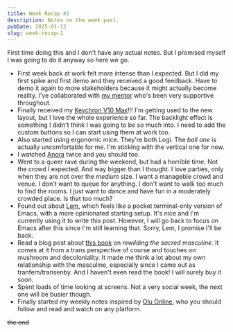 ```yaml
---
title: Week Recap #1
description: Notes on the week past.
pubDate: 2025-01-12
slug: week-recap-1
---
```


First time doing this and I don't have any actual notes. But I promised myself I was going to do it anyway so here we go.  

- First week back at work felt more intense than I expected. But I did my first spike and first demo and they received a good feedback. Have to demo it again to more stakeholders because it might actually become reality. I've collaborated with [my mentor](https://abiddiscombe.dev/) who's been very supportive throughout.
- Finally received my [Keychron V10 Max](https://www.keychron.com/products/keychron-v10-max-qmk-via-wireless-custom-mechanical-keyboard)!!! I'm getting used to the new layout, but I love the whole experience so far. The backlight effect is something I didn't think I was going to be so much into. I need to add the custom buttons so I can start using them at work too.  
- Also started using ergonomic mice. They're both Logi. The *ball one* is actually uncomfortable for me. I'm sticking with the vertical one for now.  
- I watched [Anora](https://www.imdb.com/title/tt28607951/) twice and you should too.  
- Went to a queer rave during the weekend, but had a horrible time. Not the crowd I expected. And way bigger than I thought. I love parties, only when they are not over the *medium* size. I want a manageble crowd and venue. I don't want to queue for anything. I don't want to walk too much to find the rooms. I just want to dance and have fun in a moderately crowded place. Is that too much?  
- Found out about [Lem](https://lem-project.github.io/), which feels like a pocket terminal-only version of Emacs, with a more opinionated starting setup. It's nice and I'm currently using it to write this post. However, I will go back to focus on Emacs after this since I'm still learning that. Sorry, Lem, I promise I'll be back.                                              
- Read a blog post about [this book](https://www.goodreads.com/book/show/60138088-the-flowering-wand) on *rewilding the sacred masculine*. It comes at it from a trans perspective of course and touches on mushroom and decoloniality. It made me think a lot about my own relationship with the masculine, especially since I came out as tranfem/transenby. And I haven't even read the book! I will surely buy it soon.  
- Spent loads of time looking at screens. Not a very social week, the next one will be busier though.  
- Finally started my weekly notes inspired by [Olu Online](https://olu.online/), who you should follow and read and watch on any platform.  

~~the end~~